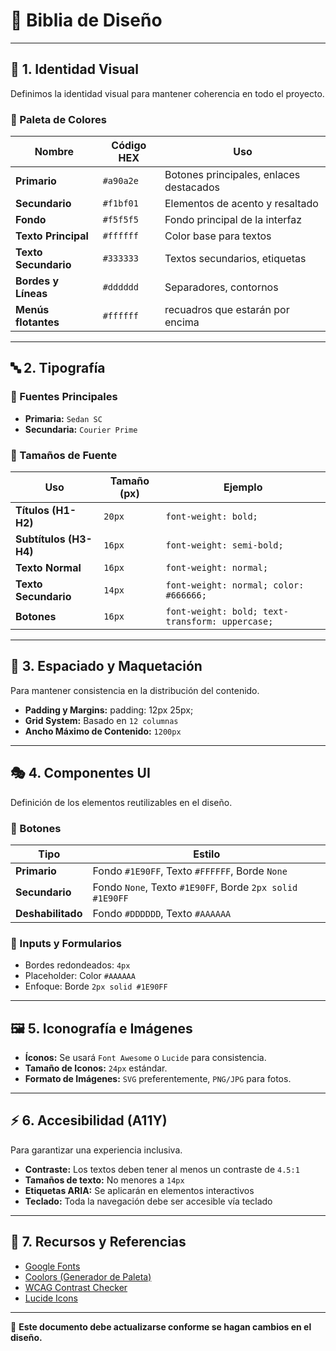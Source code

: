 # 📄 Biblia de Diseño
---

## 🎨 1. Identidad Visual
Definimos la identidad visual para mantener coherencia en todo el proyecto.

### 📌 Paleta de Colores
| Nombre | Código HEX | Uso |
|--------|-----------|------|
| **Primario** | `#a90a2e` | Botones principales, enlaces destacados |
| **Secundario** | `#f1bf01` | Elementos de acento y resaltado |
| **Fondo** | `#f5f5f5` | Fondo principal de la interfaz |
| **Texto Principal** | `#ffffff` | Color base para textos |
| **Texto Secundario** | `#333333` | Textos secundarios, etiquetas |
| **Bordes y Líneas** | `#dddddd` | Separadores, contornos |
| **Menús flotantes** | `#ffffff` | recuadros que estarán por encima |

---

## 🔤 2. Tipografía

### 📌 Fuentes Principales
- **Primaria:** `Sedan SC`
- **Secundaria:** `Courier Prime`

### 📌 Tamaños de Fuente
| Uso | Tamaño (px) | Ejemplo |
|-----|------------|---------|
| **Títulos (H1-H2)** | `20px` | `font-weight: bold;` |
| **Subtítulos (H3-H4)** | `16px` | `font-weight: semi-bold;` |
| **Texto Normal** | `16px` | `font-weight: normal;` |
| **Texto Secundario** | `14px` | `font-weight: normal; color: #666666;` |
| **Botones** | `16px` | `font-weight: bold; text-transform: uppercase;` |

---

## 📏 3. Espaciado y Maquetación
Para mantener consistencia en la distribución del contenido.

- **Padding y Margins:** padding: 12px 25px;
- **Grid System:** Basado en `12 columnas`
- **Ancho Máximo de Contenido:** `1200px`

---

## 🎭 4. Componentes UI
Definición de los elementos reutilizables en el diseño.

### 📌 Botones
| Tipo | Estilo |
|------|--------|
| **Primario** | Fondo `#1E90FF`, Texto `#FFFFFF`, Borde `None` |
| **Secundario** | Fondo `None`, Texto `#1E90FF`, Borde `2px solid #1E90FF` |
| **Deshabilitado** | Fondo `#DDDDDD`, Texto `#AAAAAA` |

### 📌 Inputs y Formularios
- Bordes redondeados: `4px`
- Placeholder: Color `#AAAAAA`
- Enfoque: Borde `2px solid #1E90FF`

---

## 🖼 5. Iconografía e Imágenes

- **Íconos:** Se usará `Font Awesome` o `Lucide` para consistencia.
- **Tamaño de Iconos:** `24px` estándar.
- **Formato de Imágenes:** `SVG` preferentemente, `PNG/JPG` para fotos.

---

## ⚡ 6. Accesibilidad (A11Y)
Para garantizar una experiencia inclusiva.

- **Contraste:** Los textos deben tener al menos un contraste de `4.5:1`
- **Tamaños de texto:** No menores a `14px`
- **Etiquetas ARIA:** Se aplicarán en elementos interactivos
- **Teclado:** Toda la navegación debe ser accesible vía teclado

---

## 🔗 7. Recursos y Referencias
- [Google Fonts](https://fonts.google.com/)
- [Coolors (Generador de Paleta)](https://coolors.co/)
- [WCAG Contrast Checker](https://webaim.org/resources/contrastchecker/)
- [Lucide Icons](https://lucide.dev/)

---

📌 **Este documento debe actualizarse conforme se hagan cambios en el diseño.**
